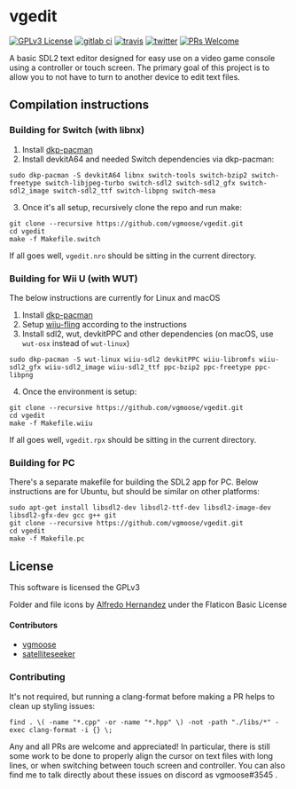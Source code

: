 # vgedit
[![GPLv3 License](https://img.shields.io/badge/license-GPLv3-blue.svg?style=flat-square)](https://opensource.org/licenses/GPL-3.0)
[![gitlab ci](https://gitlab.com/4TU/hb-appstore/badges/master/pipeline.svg?style=flat-square)](https://gitlab.com/4TU/hb-appstore/pipelines)
[![travis](https://img.shields.io/travis/vgmoose/vgedit.svg?label=travis&style=flat-square)](https://travis-ci.org/vgmoose/vgedit)
[![twitter](https://img.shields.io/twitter/follow/vgmoose.svg?label=twitter&style=flat-square)](https://twitter.com/vgmoose)
[![PRs Welcome](https://img.shields.io/badge/PRs-welcome!-tomato.svg?style=flat-square)](http://makeapullrequest.com)


A basic SDL2 text editor designed for easy use on a video game console using a controller or touch screen. The primary goal of this project is to allow you to not have to turn to another device to edit text files.


## Compilation instructions

### Building for Switch (with libnx)
1. Install [dkp-pacman](https://devkitpro.org/viewtopic.php?f=13&t=8702)
2. Install devkitA64 and needed Switch dependencies via dkp-pacman:
```
sudo dkp-pacman -S devkitA64 libnx switch-tools switch-bzip2 switch-freetype switch-libjpeg-turbo switch-sdl2 switch-sdl2_gfx switch-sdl2_image switch-sdl2_ttf switch-libpng switch-mesa
```
3. Once it's all setup, recursively clone the repo and run make:
```
git clone --recursive https://github.com/vgmoose/vgedit.git
cd vgedit
make -f Makefile.switch
```

If all goes well, `vgedit.nro` should be sitting in the current directory.

### Building for Wii U (with WUT)
The below instructions are currently for Linux and macOS
1. Install [dkp-pacman](https://devkitpro.org/viewtopic.php?f=13&t=8702)
2. Setup [wiiu-fling](https://gitlab.com/QuarkTheAwesome/wiiu-fling#wiiu-fling) according to the instructions
3. Install sdl2, wut, devkitPPC and other dependencies (on macOS, use `wut-osx` instead of `wut-linux`)
```
sudo dkp-pacman -S wut-linux wiiu-sdl2 devkitPPC wiiu-libromfs wiiu-sdl2_gfx wiiu-sdl2_image wiiu-sdl2_ttf ppc-bzip2 ppc-freetype ppc-libpng
```
4. Once the environment is setup:
```
git clone --recursive https://github.com/vgmoose/vgedit.git
cd vgedit
make -f Makefile.wiiu
```

If all goes well, `vgedit.rpx` should be sitting in the current directory.

### Building for PC
There's a separate makefile for building the SDL2 app for PC. Below instructions are for Ubuntu, but should be similar on other platforms:
```
sudo apt-get install libsdl2-dev libsdl2-ttf-dev libsdl2-image-dev libsdl2-gfx-dev gcc g++ git
git clone --recursive https://github.com/vgmoose/vgedit.git
cd vgedit
make -f Makefile.pc
```

## License
This software is licensed the GPLv3

Folder and file icons by [Alfredo Hernandez](https://www.flaticon.com/authors/alfredo-hernandez) under the Flaticon Basic License

#### Contributors
- [vgmoose](https://github.com/vgmoose)
- [satelliteseeker](https://github.com/satelliteseeker)

### Contributing
It's not required, but running a clang-format before making a PR helps to clean up styling issues:
```
find . \( -name "*.cpp" -or -name "*.hpp" \) -not -path "./libs/*" -exec clang-format -i {} \;
```

Any and all PRs are welcome and appreciated! In particular, there is still some work to be done to properly align the cursor on text files with long lines, or when switching between touch screen and controller. You can also find me to talk directly about these issues on discord as vgmoose#3545 .
